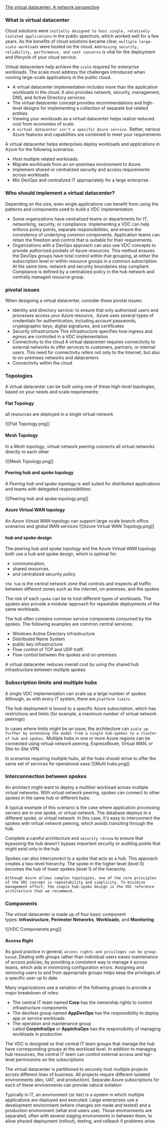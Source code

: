 [The virtual datacenter: A network perspective](https://learn.microsoft.com/en-us/azure/cloud-adoption-framework/resources/networking-vdc)

### What is virtual datacenter

Cloud solutions were `initially designed to host single, relatively isolated applications` in the public spectrum, which worked well for a few years. As the benefits of cloud solutions became clear, `multiple large-scale workloads` were hosted on the cloud. `Addressing security, reliability, performance, and cost concerns` is vital for the deployment and lifecycle of your cloud service.

Virtual datacenters help achieve the `scale` required for enterprise workloads. The scale must address the challenges introduced when running large-scale applications in the public cloud.

- A virtual datacenter implementation includes more than the application workloads in the cloud. It also provides network, security, management, DNS, and Active Directory services.
- The virtual datacenter concept provides recommendations and high-level designs for implementing a collection of separate but related entities
-  Viewing your workloads as a virtual datacenter helps realize reduced cost from economies of scale.
- `A virtual datacenter isn't a specific Azure service.` Rather, various Azure features and capabilities are combined to meet your requirements

A virtual datacenter helps enterprises deploy workloads and applications in Azure for the following scenarios:

- Host multiple related workloads.
- Migrate workloads from an on-premises environment to Azure.
- Implement shared or centralized security and access requirements across workloads.
- Mix DevOps and centralized IT appropriately for a large enterprise.

### Who should implement a virtual datacenter?

Depending on the size, even single applications can benefit from using the patterns and components used to build a VDC implementation.

- Some organizations have centralized teams or departments for IT, networking, security, or compliance. Implementing a VDC can help enforce policy points, separate responsibilities, and ensure the consistency of underlying common components. Application teams can retain the freedom and control that is suitable for their requirements.
- Organizations with a DevOps approach can also use VDC concepts to provide authorized pockets of Azure resources. This method ensures the DevOps groups have total control within that grouping, at either the subscription level or within resource groups in a common subscription. At the same time, network and security boundaries stay compliant. Compliance is defined by a centralized policy in the hub network and centrally managed resource group.

### pivotal issues

When designing a virtual datacenter, consider these pivotal issues:

- Identity and directory service: 
    to ensure that only authorized users and processes access your Azure resource,  Azure uses several types of credentials for authentication, including account passwords, cryptographic keys, digital signatures, and certificates
- Security infrastructure
    This infrastructure specifies how ingress and egress are controlled in a VDC implementation
- Connectivity to the cloud
    A virtual datacenter requires connectivity to external networks to offer services to customers, partners, or internal users. This need for connectivity refers not only to the Internet, but also to on-premises networks and datacenters
- Connectivity within the cloud

### Topologies

A virtual datacenter can be built using one of these high-level topologies, based on your needs and scale requirements:

#### Flat Topology

all resources are deployed in a single virtual network

![[Flat Topology.png]]

#### Mesh Topology

In a _Mesh topology_, virtual network peering connects all virtual networks directly to each other

![[Mesh Topology.png]]

#### Peering hub and spoke topology

A _Peering hub and spoke topology_ is well suited for distributed applications and teams with delegated responsibilities:

![[Peering hub and spoke topology.png]]

#### Azure Virtual WAN topology

An _Azure Virtual WAN topology_ can support large-scale branch office scenarios and global WAN services
![[Azure Virtual WAN Topology.png]]

#### hub and spoke design

The peering hub and spoke topology and the Azure Virtual WAN topology both use a hub and spoke design, which is optimal for:
- communication, 
- shared resources, 
- and centralized security policy

`the hub` is the central network zone that controls and inspects all traffic between different zones such as the internet, on-premises, and the spokes

The role of each `spoke` can be to host different types of workloads. The spokes also provide a modular approach for repeatable deployments of the same workloads.

The hub often contains common service components consumed by the spokes. The following examples are common central services:
- Windows Active Directory infrastructure
- Distributed Name System
- public key infrastructure
- Flow control of TCP and UDP traffi
- Flow control between the spokes and on-premises

A virtual datacenter reduces overall cost by using the shared hub infrastructure between multiple spokes

### Subscription limits and multiple hubs

A single VDC implementation can scale up a large number of spokes. Although, as with every IT system, there are `platform limits`

The hub deployment is bound to a specific Azure subscription, which has restrictions and limits (for example, a maximum number of virtual network peerings)

In cases where limits might be an issue, the architecture can `scale up further by extending the model from a single hub-spokes to a cluster of hub and spokes.` Multiple hubs in one or more Azure regions can be connected using virtual network peering, ExpressRoute, Virtual WAN, or Site-to-Site VPN

In scenarios requiring multiple hubs, all the hubs should strive to offer the same set of services for operational ease
![[Multi hubs.png]]
### Interconnection between spokes

An architect might want to deploy a multitier workload across multiple virtual networks. 
With virtual network peering, spokes can connect to other spokes in the same hub or different hubs. 

A typical example of this scenario is the case where application processing servers are in one spoke, or virtual network. The database deploys in a different spoke, or virtual network. In this case, it's easy to interconnect the spokes with virtual network peering, which avoids transiting through the hub. 

Complete a careful architecture and `security review` to ensure that bypassing the hub doesn't bypass important security or auditing points that might exist only in the hub.

Spokes can also interconnect to a spoke that acts as a hub. This approach creates a two-level hierarchy. The spoke in the higher level (level 0) becomes the hub of lower spokes (level 1) of the hierarchy.

`Although Azure allows complex topologies, one of the core principles of the VDC concept is repeatability and simplicity. To minimize management effort, the simple hub-spoke design is the VDC reference architecture that we recommend.`

### Components

The virtual datacenter is made up of four basic component types: **Infrastructure**, **Perimeter Networks**, **Workloads**, and **Monitoring**.

![[VDC Componenets.png]]


#### Access Right

As good practice in general, `access rights and privileges can be group-based`. Dealing with groups rather than individual users eases maintenance of access policies, by providing a consistent way to manage it across teams, which aids in minimizing configuration errors. Assigning and removing users to and from appropriate groups helps keep the privileges of a specific user up to date.

Many organizations use a variation of the following groups to provide a major breakdown of roles:
- The central IT team named **Corp** has the ownership rights to control infrastructure components
- The dev/test group named **AppDevOps** has the responsibility to deploy app or service workloads
- The operation and maintenance group called **CorpInfraOps** or **AppInfraOps** has the responsibility of managing workloads in production

The VDC is designed so that central IT team groups that manage the hub have corresponding groups at the workload level. In addition to managing hub resources, the central IT team can control external access and top-level permissions on the subscriptions

The virtual datacenter is partitioned to securely host multiple projects across different lines of business. All projects require different isolated environments (dev, UAT, and production). Separate Azure subscriptions for each of these environments can provide natural isolation

Typically in IT, an environment (or tier) is a system in which multiple applications are deployed and executed. Large enterprises use a development environment (where changes are made and tested) and a production environment (what end-users use). Those environments are separated, often with several staging environments in between them, to allow phased deployment (rollout), testing, and rollback if problems arise.